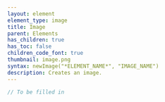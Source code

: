 ```yaml
---
layout: element
element_type: image
title: Image
parent: Elements
has_children: true
has_toc: false
children_code_font: true
thumbnail: image.png
syntax: newImage("*ELEMENT_NAME*", "IMAGE_NAME")
description: Creates an image.
---
```


```javascript
// To be filled in
```

